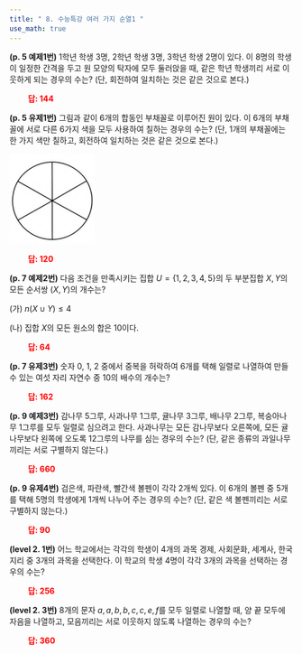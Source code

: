 ```yaml
---
title: " 8. 수능특강 여러 가지 순열1 "
use_math: true
---
```


**(p. 5 예제1번)** 1학년 학생 3명, 2학년 학생 3명, 3학년 학생 2명이 있다. 이 8명의 학생이 일정한 간격을 두고 원 모양의 탁자에 모두 둘러앉을 때, 같은 학년 학생끼리 서로 이웃하게 되는 경우의 수는? (단, 회전하여 일치하는 것은 같은 것으로 본다.)

**<span style="color: red;">$\qquad$답: $144$</span>**

**(p. 5 유제1번)** 그림과 같이 6개의 합동인 부채꼴로 이루어진 원이 있다. 이 6개의 부채꼴에 서로 다른 6가지 색을 모두 사용하여 칠하는 경우의 수는? (단, 1개의 부채꼴에는 한 가지 색만 칠하고, 회전하여 일치하는 것은 같은 것으로 본다.)

<img src="/assets/Pasted image 20240318210959.png"/>

**<span style="color: red;">$\qquad$답: $120$</span>**

**(p. 7 예제2번)** 다음 조건을 만족시키는 집합 $U=\lbrace 1, 2, 3, 4, 5\rbrace$의 두 부분집합 $X, Y$의 모든 순서쌍 $(X, Y)$의 개수는?

(가) $n(X\cup Y)\le 4$

(나) 집합 $X$의 모든 원소의 합은 10이다.

**<span style="color: red;">$\qquad$답: $64$</span>**

**(p. 7 유제3번)** 숫자 0, 1, 2 중에서 중복을 허락하여 6개를 택해 일렬로 나열하여 만들 수 있는 여섯 자리 자연수 중 10의 배수의 개수는?

**<span style="color: red;">$\qquad$답: $162$</span>**

**(p. 9 예제3번)** 감나무 5그루, 사과나무 1그루, 귤나무 3그루, 배나무 2그루, 복숭아나무 1그루를 모두 일렬로 심으려고 한다. 사과나무는 모든 감나무보다 오른쪽에, 모든 귤나무보다 왼쪽에 오도록 12그루의 나무를 심는 경우의 수는? (단, 같은 종류의 과일나무끼리는 서로 구별하지 않는다.)

**<span style="color: red;">$\qquad$답: $660$</span>**

**(p. 9 유제4번)** 검은색, 파란색, 빨간색 볼펜이 각각 2개씩 있다. 이 6개의 볼펜 중 5개를 택해 5명의 학생에게 1개씩 나누어 주는 경우의 수는? (단, 같은 색 볼펜끼리는 서로 구별하지 않는다.)

**<span style="color: red;">$\qquad$답: $90$</span>**

**(level 2. 1번)** 어느 학교에서는 각각의 학생이 4개의 과목 경제, 사회문화, 세계사, 한국지리 중 3개의 과목을 선택한다. 이 학교의 학생 4명이 각각 3개의 과목을 선택하는 경우의 수는?

**<span style="color: red;">$\qquad$답: $256$</span>**

**(level 2. 3번)** 8개의 문자 $a, a, b, b, c, c, e, f$를 모두 일렬로 나열할 때, 양 끝 모두에 자음을 나열하고, 모음끼리는 서로 이웃하지 않도록 나열하는 경우의 수는?

**<span style="color: red;">$\qquad$답: $360$</span>**